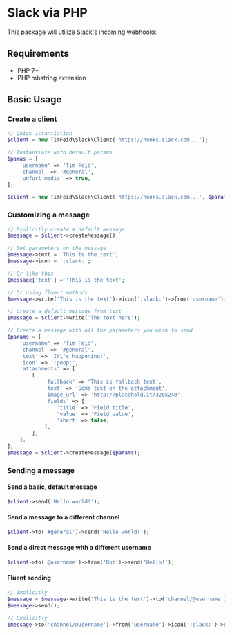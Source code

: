 # Slack via PHP

This package will utilize [Slack](https://slack.com)'s [incoming webhooks](https://my.slack.com/services/new/incoming-webhook).

## Requirements

* PHP 7+
* PHP mbstring extension

## Basic Usage

### Create a client
```php
// Quick istantiation
$client = new TimFeid\Slack\Client('https://hooks.slack.com...');

// Instantiate with default params
$pamas = [
    'username' => 'Tim Feid',
    'channel' => '#general',
    'unfurl_media' => true,
];

$client = new TimFeid\Slack\Client('https://hooks.slack.com...', $params);
```

### Customizing a message

```php
// Explicitly create a default message
$message = $client->createMessage();

// Set parameters on the message
$message->text = 'This is the text';
$message->icon = ':slack:';

// Or like this
$message['text'] = 'This is the text';

// Or using fluent methods
$message->write('This is the text')->icon(':slack:')->from('username')->to('channel');

// Create a default message from text
$message = $client->write('The text here');

// Create a message with all the parameters you wish to send
$params = [
    'username' => 'Tim Feid',
    'channel' => '#general',
    'text' => 'It\'s happening!',
    'icon' => ':poop:',
    'attachments' => [
        [
            'fallback' => 'This is fallback text',
            'text' => 'Some text on the attachment',
            'image_url' => 'http://placehold.it/320x240',
            'fields' => [
                'title' => 'Field title',
                'value' => 'Field value',
                'short' => false,
            ],
        ],
    ],
];
$message = $client->createMessage($params);
```

### Sending a message
#### Send a basic, default message
```php
$client->send('Hello world!');
```

#### Send a message to a different channel
```php
$client->to('#general')->send('Hello world!');
```

#### Send a direct message with a different username
```php
$client->to('@username')->from('Bob')->send('Hello!');
```

#### Fluent sending
```php
// Implicitly
$message = $message->write('This is the text')->to('channel/@username')->from('username')->icon(':slack:');
$message->send();

// Explicitly
$message->to('channel/@username')->from('username')->icon(':slack:')->send('This is the text');
```